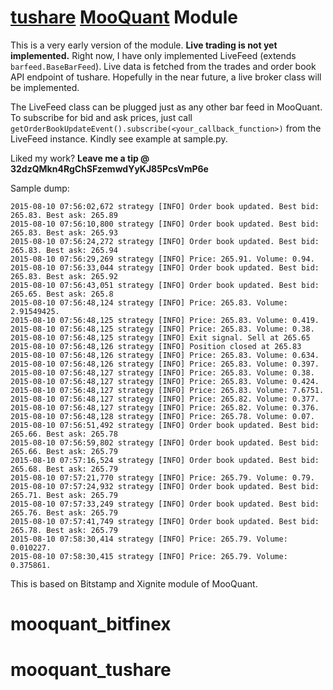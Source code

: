 # [tushare](https://www.bitfinex.com/) [MooQuant](http://gbeced.github.io/pyalgotrade/) Module

This is a very early version of the module. **Live trading is not yet implemented.** Right now, I have only implemented LiveFeed (extends ```barfeed.BaseBarFeed```). Live data is fetched from the trades and order book API endpoint of tushare. Hopefully in the near future, a live broker class will be implemented.

The LiveFeed class can be plugged just as any other bar feed in MooQuant. To subscribe for bid and ask prices, just call ```getOrderBookUpdateEvent().subscribe(<your_callback_function>)``` from the LiveFeed instance. Kindly see example at sample.py.

Liked my work? **Leave me a tip @ 32dzQMkn4RgChSFzemwdYyKJ85PcsVmP6e**

Sample dump:
```
2015-08-10 07:56:02,672 strategy [INFO] Order book updated. Best bid: 265.83. Best ask: 265.89
2015-08-10 07:56:10,800 strategy [INFO] Order book updated. Best bid: 265.83. Best ask: 265.93
2015-08-10 07:56:24,272 strategy [INFO] Order book updated. Best bid: 265.83. Best ask: 265.94
2015-08-10 07:56:29,269 strategy [INFO] Price: 265.91. Volume: 0.94.
2015-08-10 07:56:33,044 strategy [INFO] Order book updated. Best bid: 265.83. Best ask: 265.92
2015-08-10 07:56:43,051 strategy [INFO] Order book updated. Best bid: 265.65. Best ask: 265.8
2015-08-10 07:56:48,124 strategy [INFO] Price: 265.83. Volume: 2.91549425.
2015-08-10 07:56:48,125 strategy [INFO] Price: 265.83. Volume: 0.419.
2015-08-10 07:56:48,125 strategy [INFO] Price: 265.83. Volume: 0.38.
2015-08-10 07:56:48,125 strategy [INFO] Exit signal. Sell at 265.65
2015-08-10 07:56:48,126 strategy [INFO] Position closed at 265.83
2015-08-10 07:56:48,126 strategy [INFO] Price: 265.83. Volume: 0.634.
2015-08-10 07:56:48,126 strategy [INFO] Price: 265.83. Volume: 0.397.
2015-08-10 07:56:48,127 strategy [INFO] Price: 265.83. Volume: 0.38.
2015-08-10 07:56:48,127 strategy [INFO] Price: 265.83. Volume: 0.424.
2015-08-10 07:56:48,127 strategy [INFO] Price: 265.83. Volume: 7.6751.
2015-08-10 07:56:48,127 strategy [INFO] Price: 265.82. Volume: 0.377.
2015-08-10 07:56:48,127 strategy [INFO] Price: 265.82. Volume: 0.376.
2015-08-10 07:56:48,128 strategy [INFO] Price: 265.78. Volume: 0.07.
2015-08-10 07:56:51,492 strategy [INFO] Order book updated. Best bid: 265.66. Best ask: 265.78
2015-08-10 07:56:59,802 strategy [INFO] Order book updated. Best bid: 265.66. Best ask: 265.79
2015-08-10 07:57:16,524 strategy [INFO] Order book updated. Best bid: 265.68. Best ask: 265.79
2015-08-10 07:57:21,770 strategy [INFO] Price: 265.79. Volume: 0.79.
2015-08-10 07:57:24,932 strategy [INFO] Order book updated. Best bid: 265.71. Best ask: 265.79
2015-08-10 07:57:33,249 strategy [INFO] Order book updated. Best bid: 265.76. Best ask: 265.79
2015-08-10 07:57:41,749 strategy [INFO] Order book updated. Best bid: 265.78. Best ask: 265.79
2015-08-10 07:58:30,414 strategy [INFO] Price: 265.79. Volume: 0.010227.
2015-08-10 07:58:30,415 strategy [INFO] Price: 265.79. Volume: 0.375861.
```

This is based on Bitstamp and Xignite module of MooQuant.
# mooquant_bitfinex
# mooquant_tushare
